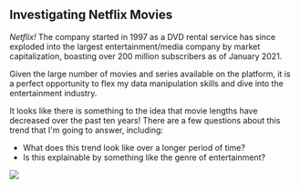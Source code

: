 ## Investigating Netflix Movies

*Netflix!* The company started in 1997 as a DVD rental service has since exploded into the largest entertainment/media company by market capitalization, boasting over 200 million subscribers as of January 2021.

Given the large number of movies and series available on the platform, it is a perfect opportunity to flex my data manipulation skills and dive into the entertainment industry. 


It looks like there is something to the idea that movie lengths have decreased over the past ten years! There are a few questions about this trend that I'm going to answer, including:

- What does this trend look like over a longer period of time?
- Is this explainable by something like the genre of entertainment?

<p align="left">
  <a href="https://nbviewer.org/github/RdEl00/Investigating-Netflix-Movies/blob/master/Investigating-Netflix-Movies.ipynb"><img src=https://img.shields.io/badge/Jupyter-Open%20Notebook-orange?></a>
</p>



